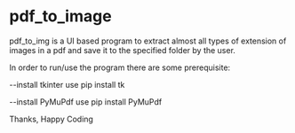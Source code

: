 # pdf_to_image


pdf_to_img is a UI based program to extract almost all types of extension of images in a pdf and save it to the specified folder by the user.

In order to run/use the program there are some prerequisite:

--install tkinter
	use pip install tk

--install PyMuPdf
	use pip install PyMuPdf


Thanks,
Happy Coding
